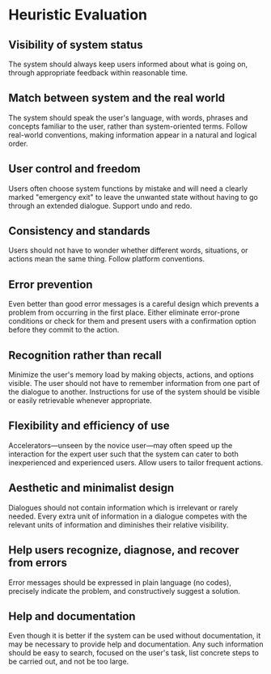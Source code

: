 # Heuristic Evaluation

## Visibility of system status

The system should always keep users informed about what is going on, through appropriate feedback within reasonable time.

## Match between system and the real world

The system should speak the user's language, with words, phrases and concepts familiar to the user, rather than system-oriented terms. Follow real-world conventions, making information appear in a natural and logical order.

## User control and freedom

Users often choose system functions by mistake and will need a clearly marked "emergency exit" to leave the unwanted state without having to go through an extended dialogue. Support undo and redo.

## Consistency and standards

Users should not have to wonder whether different words, situations, or actions mean the same thing. Follow platform conventions.

## Error prevention

Even better than good error messages is a careful design which prevents a problem from occurring in the first place. Either eliminate error-prone conditions or check for them and present users with a confirmation option before they commit to the action.

## Recognition rather than recall

Minimize the user's memory load by making objects, actions, and options visible. The user should not have to remember information from one part of the dialogue to another. Instructions for use of the system should be visible or easily retrievable whenever appropriate.

## Flexibility and efficiency of use

Accelerators—unseen by the novice user—may often speed up the interaction for the expert user such that the system can cater to both inexperienced and experienced users. Allow users to tailor frequent actions.

## Aesthetic and minimalist design

Dialogues should not contain information which is irrelevant or rarely needed. Every extra unit of information in a dialogue competes with the relevant units of information and diminishes their relative visibility.

## Help users recognize, diagnose, and recover from errors

Error messages should be expressed in plain language (no codes), precisely indicate the problem, and constructively suggest a solution.

## Help and documentation

Even though it is better if the system can be used without documentation, it may be necessary to provide help and documentation. Any such information should be easy to search, focused on the user's task, list concrete steps to be carried out, and not be too large.